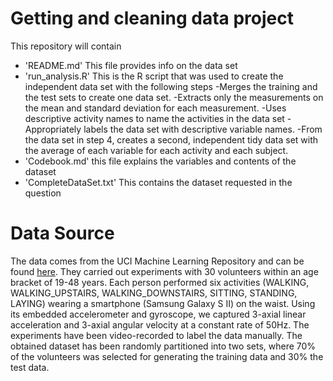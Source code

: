 # Getting and cleaning data project

This repository will contain

- 'README.md' This file provides info on the data set
- 'run_analysis.R' This is the R script that was used to create the independent data set with the following steps 
   -Merges the training and the test sets to create one data set.
   -Extracts only the measurements on the mean and standard deviation for each measurement.
   -Uses descriptive activity names to name the activities in the data set
   -Appropriately labels the data set with descriptive variable names.
   -From the data set in step 4, creates a second, independent tidy data set with the average of each variable for each activity and each subject.
- 'Codebook.md' this file explains the variables and contents of the dataset
- 'CompleteDataSet.txt' This contains the dataset requested in the question

# Data Source

The data comes from the UCI Machine Learning Repository and can be found [here](https://d396qusza40orc.cloudfront.net/getdata%2Fprojectfiles%2FUCI%20HAR%20Dataset.zip). They carried out experiments with 30 volunteers within an age bracket of 19-48 years. Each person performed six activities (WALKING, WALKING_UPSTAIRS, WALKING_DOWNSTAIRS, SITTING, STANDING, LAYING) wearing a smartphone (Samsung Galaxy S II) on the waist. Using its embedded accelerometer and gyroscope, we captured 3-axial linear acceleration and 3-axial angular velocity at a constant rate of 50Hz. The experiments have been video-recorded to label the data manually. The obtained dataset has been randomly partitioned into two sets, where 70% of the volunteers was selected for generating the training data and 30% the test data. 

